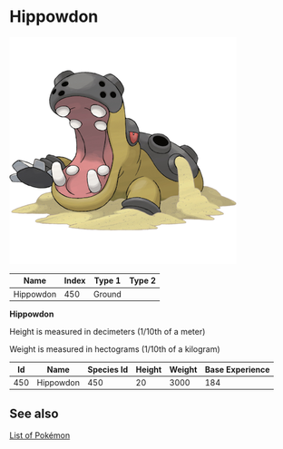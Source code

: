 # Hippowdon


![Hippowdon](images/450.png)

| **Name** | **Index** | **Type 1** | **Type 2** |
|----|----|----|----|
| Hippowdon | 450 | Ground  |  |

**Hippowdon** 


Height is measured in decimeters (1/10th of a meter)

Weight is measured in hectograms (1/10th of a kilogram)

| **Id** | **Name** | **Species Id** | **Height** | **Weight** | **Base Experience** |
|--------|----------|----------------|------------|------------|---------------------|
| 450 | Hippowdon | 450 | 20 | 3000 | 184 |


## See also

[List of Pokémon](../pokemon.md)
